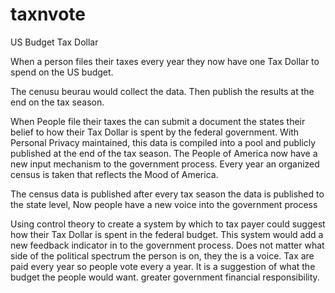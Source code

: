 # taxnvote
US Budget Tax Dollar

When a person files their taxes every year they now have one Tax Dollar to spend on the US budget.

The cenusu beurau would collect the data. Then publish the results at the end on the tax season.  

When People file their taxes the can submit a document the states their belief to how their Tax Dollar is spent by the federal government.  With  Personal Privacy maintained, this data is compiled into a pool and publicly published at the end of the tax season. The People of America  now have a new input mechanism to the government process.   Every year an organized census is taken that reflects the Mood of America. 

The census data is published after every tax season the data is published to the state level,  Now people have a new voice into the government process 

Using control theory to create a system by which to tax payer could suggest how their Tax Dollar is spent in the federal budget. This system would add a new feedback indicator in to the government process. Does not matter what side of the political spectrum the person is on, they the is a voice. Tax are paid every year so people vote every a year. It is a suggestion of what the budget the people would want.  greater government financial responsibility.
